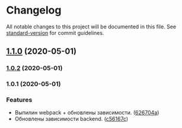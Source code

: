 # Changelog

All notable changes to this project will be documented in this file. See [standard-version](https://github.com/conventional-changelog/standard-version) for commit guidelines.

## [1.1.0](https://github.com/afanasjewvladick/project-planning/compare/v1.0.2...v1.1.0) (2020-05-01)

### [1.0.2](https://github.com/afanasjewvladick/project-planning/compare/v1.0.1...v1.0.2) (2020-05-01)

### 1.0.1 (2020-05-01)


### Features

* Выпилин webpack + обновлены зависимости. ([626704a](https://github.com/afanasjewvladick/project-planning/commit/626704a7b9a1484e4ad707e34e6c8fc7092a094e))
* Обновлены зависимости backend. ([c56167c](https://github.com/afanasjewvladick/project-planning/commit/c56167c59bf0b39a44c3c14e8a6cce2590b5485d))
